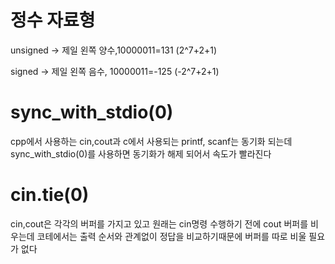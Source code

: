 # 정수 자료형

unsigned -> 제일 왼쪽 양수,10000011=131 (2^7+2+1)

signed -> 제일 왼쪽 음수, 10000011=-125 (-2^7+2+1)

# sync_with_stdio(0)
cpp에서 사용하는 cin,cout과 c에서 사용되는 printf, scanf는 동기화 되는데 sync_with_stdio(0)를 사용하면 동기화가 해제 되어서 속도가 빨라진다

# cin.tie(0)

cin,cout은 각각의 버퍼를 가지고 있고 원래는 cin명령 수행하기 전에 cout 버퍼를 비우는데 코테에서는 출력 순서와 관계없이 정답을 비교하기때문에 버퍼를 따로 비울 필요가 없다